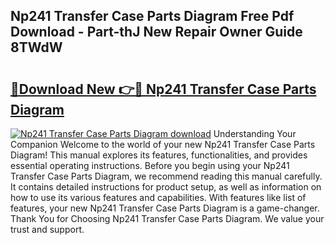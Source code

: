 ## Np241 Transfer Case Parts Diagram Free Pdf Download - Part-thJ New Repair Owner Guide 8TWdW

# <h2><a href="http://dfixbur.blite.top/?on=Np241+Transfer+Case+Parts+Diagram">🔗Download New 👉🔴 Np241 Transfer Case Parts Diagram</a></h2>

[![Np241 Transfer Case Parts Diagram download](https://i.imgur.com/lujVjoI.png)](http://dfixbur.blite.top/?on=Np241+Transfer+Case+Parts+Diagram)
Understanding Your Companion Welcome to the world of your new Np241 Transfer Case Parts Diagram! This manual explores its features, functionalities, and provides essential operating instructions. Before you begin using your Np241 Transfer Case Parts Diagram, we recommend reading this manual carefully. It contains detailed instructions for product setup, as well as information on how to use its various features and capabilities. With features like list of features, your new Np241 Transfer Case Parts Diagram is a game-changer. Thank You for Choosing Np241 Transfer Case Parts Diagram. We value your trust and support.
